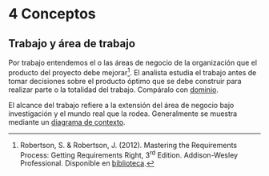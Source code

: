 # 4 Conceptos

## Trabajo y área de trabajo

Por trabajo entendemos el o las áreas de negocio de la organización que el
producto del proyecto debe mejorar[^1]. El analista estudia el trabajo antes de
tomar decisiones sobre el producto óptimo que se debe construir para realizar
parte o la totalidad del trabajo. Compáralo con [dominio](./4_Dominio.md).

[^1]: Robertson, S. & Robertson, J. (2012). Mastering the Requirements Process:
    Getting Requirements Right, 3<sup>rd</sup> Edition. Addison-Wesley Professional.
    Disponible en
    [biblioteca](https://catalogo.ucu.edu.uy/cgi-bin/koha/opac-detail.pl?biblionumber=121158).

El alcance del trabajo refiere a la extensión del área de negocio bajo
investigación y el mundo real que la rodea. Generalmente se muestra mediante un
[diagrama de contexto](/2_Tecnicas_y_herramientas/2_1_02_Diagramas_de_contexto.md).
